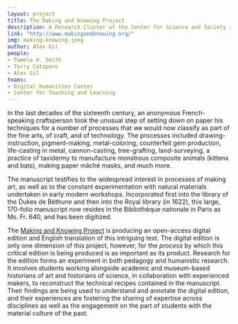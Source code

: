 ```yaml
---
layout: project
title: The Making and Knowing Project
description: A Research Cluster of the Center for Science and Society at Columbia University that explores the intersection of craft making and scientific knowing through pedagogy and research.
link: "http://www.makingandknowing.org/"
img: making-knowing.jpeg
author: Alex Gil
people:
- Pamela H. Smith
- Terry Catapano
- Alex Gil
teams:
- Digital Humanities Center
- Center for Teaching and Learning
---
```


In the last decades of the sixteenth century, an anonymous French-speaking craftsperson took the unusual step of setting down on paper his techniques for a number of processes that we would now classify as part of the fine arts, of craft, and of technology. The processes included drawing-instruction, pigment-making, metal-coloring, counterfeit gem production, life-casting in metal, cannon-casting, tree-grafting, land-surveying, a practice of taxidermy to manufacture monstrous composite animals (kittens and bats), making paper mâché masks, and much more.

The manuscript testifies to the widespread interest in processes of making art, as well as to the constant experimentation with natural materials undertaken in early modern workshops. Incorporated first into the library of the Dukes de Béthune and then into the Royal library (in 1622), this large, 170-folio manuscript now resides in the Bibliothèque nationale in Paris as Ms. Fr. 640, and has been digitized.

The <a href="http://www.makingandknowing.org/">Making and Knowing Project</a> is producing an open-access digital edition and English translation of this intriguing text. The digital edition is only one dimension of this project, however, for the <em>process </em>by which this critical edition is being produced is as important as its product. Research for the edition forms an experiment in both pedagogy and humanistic research. It involves students working alongside academic and museum-based historians of art and historians of science, in collaboration with experienced makers, to reconstruct the technical recipes contained in the manuscript. Their findings are being used to understand and annotate the digital edition, and their experiences are fostering the sharing of expertise across disciplines as well as the engagement on the part of students with the material culture of the past.